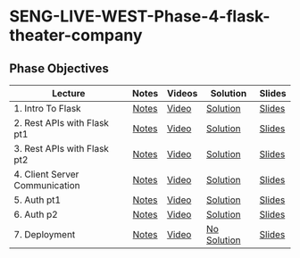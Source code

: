 # SENG-LIVE-WEST-Phase-4-flask-theater-company

## Phase Objectives



| Lecture                        |                                                          Notes                                                          | Videos     | Solution         | Slides      |
| ------------------------------ | :---------------------------------------------------------------------------------------------------------------------: | ---------- | ---------------- | ----------- |
| 1. Intro To Flask              | [Notes](https://docs.google.com/document/d/1vYLMPgKqkaIcd_wbEBkVtYwBjfGav_7KV6J6S2r52DQ/edit#bookmark=kix.6nc1fnq77upi) | [Video](#) | [Solution](#)    | [Slides](#) |
| 2. Rest APIs with Flask pt1    | [Notes](https://docs.google.com/document/d/1vYLMPgKqkaIcd_wbEBkVtYwBjfGav_7KV6J6S2r52DQ/edit#bookmark=kix.vn389t3axxgm) | [Video](#) | [Solution](#)    | [Slides](#) |
| 3. Rest APIs with Flask pt2    | [Notes](https://docs.google.com/document/d/1vYLMPgKqkaIcd_wbEBkVtYwBjfGav_7KV6J6S2r52DQ/edit#bookmark=kix.j5nclueteidq) | [Video](#) | [Solution](#)    | [Slides](#) |
| 4. Client Server Communication | [Notes](https://docs.google.com/document/d/1vYLMPgKqkaIcd_wbEBkVtYwBjfGav_7KV6J6S2r52DQ/edit#bookmark=kix.15iol9bjtawr) | [Video](#) | [Solution](#)    | [Slides](#) |
| 5. Auth pt1                    | [Notes](https://docs.google.com/document/d/1QPxBsJi0XHnCY4HyyIooP0ST49nCHYgb3IV4-6N9ENY/edit#bookmark=kix.old7mtkt54cv) | [Video](#) | [Solution](#)    | [Slides](#) |
| 6. Auth p2                     | [Notes](https://docs.google.com/document/d/1QPxBsJi0XHnCY4HyyIooP0ST49nCHYgb3IV4-6N9ENY/edit#bookmark=kix.nzg8psyuiiyr) | [Video](#) | [Solution](#)    | [Slides](#) |
| 7. Deployment                  | [Notes](https://docs.google.com/document/d/1QPxBsJi0XHnCY4HyyIooP0ST49nCHYgb3IV4-6N9ENY/edit#bookmark=kix.21bjbcmorsmc) | [Video](#) | [No Solution](#) | [Slides](#) |